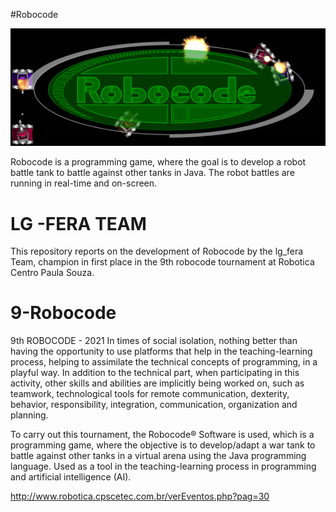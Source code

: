 #Robocode


![robocode_logo_tanks.png](https://github.com/kauanmatos224/9-Robocode/blob/main/robocode_logo_tanks.png)

Robocode is a programming game, where the goal is to develop a robot battle tank to battle against other tanks in Java. The robot battles are running in real-time and on-screen.

# LG -FERA TEAM

This repository reports on the development of Robocode by the lg_fera Team, champion in first place in the 9th robocode tournament at Robotica Centro Paula Souza.



# 9-Robocode

9th ROBOCODE - 2021
In times of social isolation, nothing better than having the opportunity to use platforms that help in the teaching-learning process, helping to assimilate the technical concepts of programming, in a playful way. In addition to the technical part, when participating in this activity, other skills and abilities are implicitly being worked on, such as teamwork, technological tools for remote communication, dexterity, behavior, responsibility, integration, communication, organization and planning.

To carry out this tournament, the Robocode® Software is used, which is a programming game, where the objective is to develop/adapt a war tank to battle against other tanks in a virtual arena using the Java programming language. Used as a tool in the teaching-learning process in programming and artificial intelligence (AI).

http://www.robotica.cpscetec.com.br/verEventos.php?pag=30


